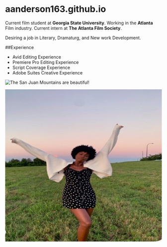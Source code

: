 # aanderson163.github.io

Current film student at **Georgia State University**. Working in the **Atlanta** Film industry. Current intern at **The Atlanta Film Society**. <p> Desiring a job in Literary, Dramaturg, and New work Development.<p>

##Experience 

- Avid Editing Experience 
- Premiere Pro Editing Experience 
- Script Coverage Experience
- Adobe Suites Creative Experience 


![The San Juan Mountains are beautiful!](https://mdg.imgix.net/assets/images/san-juan-mountains.jpg?auto=format&fit=clip&q=40&w=1080 "San Juan Mountains")

![alt text!](imageedit_19_3395788702.jpg) 
